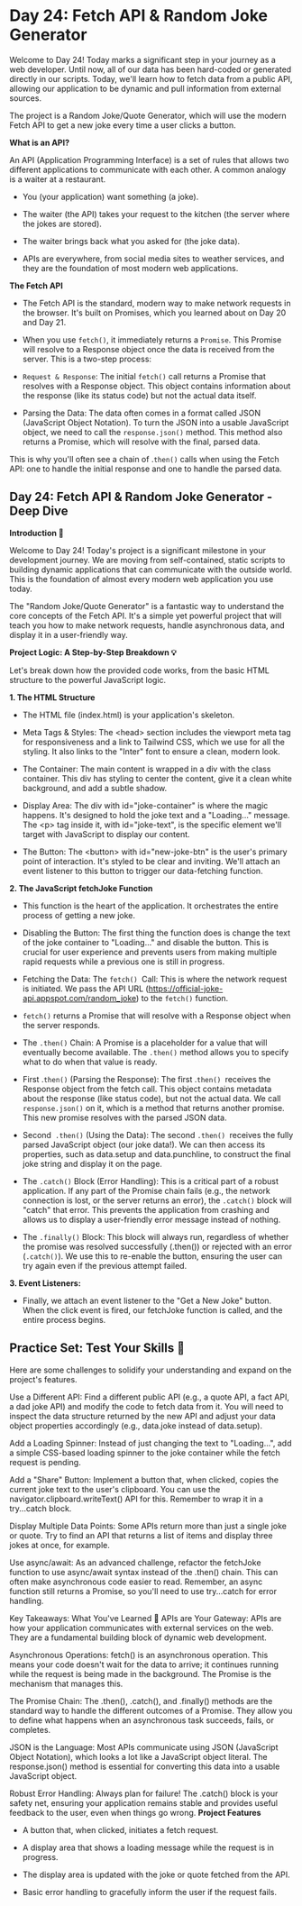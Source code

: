 # Day 24: Fetch API & Random Joke Generator

Welcome to Day 24! Today marks a significant step in your journey as a web developer. Until now, all of our data has been hard-coded or generated directly in our scripts. Today, we'll learn how to fetch data from a public API, allowing our application to be dynamic and pull information from external sources.

The project is a Random Joke/Quote Generator, which will use the modern Fetch API to get a new joke every time a user clicks a button.

**What is an API?**

An API (Application Programming Interface) is a set of rules that allows two different applications to communicate with each other. A common analogy is a waiter at a restaurant.

- You (your application) want something (a joke).

- The waiter (the API) takes your request to the kitchen (the server where the jokes are stored).

- The waiter brings back what you asked for (the joke data).

- APIs are everywhere, from social media sites to weather services, and they are the foundation of most modern web applications.

**The Fetch API**

- The Fetch API is the standard, modern way to make network requests in the browser. It's built on Promises, which you learned about on Day 20 and Day 21.

- When you use `fetch()`, it immediately returns a `Promise`. This Promise will resolve to a Response object once the data is received from the server. This is a two-step process:

- `Request & Response`: The initial `fetch()` call returns a Promise that resolves with a Response object. This object contains information about the response (like its status code) but not the actual data itself.

- Parsing the Data: The data often comes in a format called JSON (JavaScript Object Notation). To turn the JSON into a usable JavaScript object, we need to call the `response.json()` method. This method also returns a Promise, which will resolve with the final, parsed data.

 This is why you'll often see a chain of .`then()` calls when using the Fetch API: one to handle the initial response and one to handle the parsed data.

## Day 24: Fetch API & Random Joke Generator - Deep Dive

**Introduction 🚀**

Welcome to Day 24! Today's project is a significant milestone in your development journey. We are moving from self-contained, static scripts to building dynamic applications that can communicate with the outside world. This is the foundation of almost every modern web application you use today.

The "Random Joke/Quote Generator" is a fantastic way to understand the core concepts of the Fetch API. It's a simple yet powerful project that will teach you how to make network requests, handle asynchronous data, and display it in a user-friendly way.

**Project Logic: A Step-by-Step Breakdown 💡**

Let's break down how the provided code works, from the basic HTML structure to the powerful JavaScript logic.

**1. The HTML Structure**

- The HTML file (index.html) is your application's skeleton.

- Meta Tags & Styles: The &lt;head> section includes the viewport meta tag for responsiveness and a link to Tailwind CSS, which we use for all the styling. It also links to the "Inter" font to ensure a clean, modern look.

- The Container: The main content is wrapped in a div with the class container. This div has styling to center the content, give it a clean white background, and add a subtle shadow.

- Display Area: The div with id="joke-container" is where the magic happens. It's designed to hold the joke text and a "Loading..." message. The &lt;p> tag inside it, with id="joke-text", is the specific element we'll target with JavaScript to display our content.

- The Button: The &lt;button> with id="new-joke-btn" is the user's primary point of interaction. It's styled to be clear and inviting. We'll attach an event listener to this button to trigger our data-fetching function.

**2. The JavaScript fetchJoke Function**

- This function is the heart of the application. It orchestrates the entire process of getting a new joke.

- Disabling the Button: The first thing the function does is change the text of the joke container to "Loading..." and disable the button. This is crucial for user experience and prevents users from making multiple rapid requests while a previous one is still in progress.

- Fetching the Data: The `fetch() `Call: This is where the network request is initiated. We pass the API URL (https://official-joke-api.appspot.com/random_joke) to the `fetch()` function.

- `fetch()` returns a Promise that will resolve with a Response object when the server responds.

- The `.then()` Chain: A Promise is a placeholder for a value that will eventually become available. The `.then()` method allows you to specify what to do when that value is ready.

- First .`then()` (Parsing the Response): The first .`then() `receives the Response object from the fetch call. This object contains metadata about the response (like status code), but not the actual data. We call `response.json()` on it, which is a method that returns another promise. This new promise resolves with the parsed JSON data.

- Second` .then()` (Using the Data): The second `.then() `receives the fully parsed JavaScript object (our joke data!). We can then access its properties, such as data.setup and data.punchline, to construct the final joke string and display it on the page.

- The `.catch()` Block (Error Handling): This is a critical part of a robust application. If any part of the Promise chain fails (e.g., the network connection is lost, or the server returns an error), the `.catch()` block will "catch" that error. This prevents the application from crashing and allows us to display a user-friendly error message instead of nothing.

- The `.finally()` Block: This block will always run, regardless of whether the promise was resolved successfully (.then()) or rejected with an error (`.catch()`). We use this to re-enable the button, ensuring the user can try again even if the previous attempt failed.

**3. Event Listeners:**

- Finally, we attach an event listener to the "Get a New Joke" button. When the click event is fired, our fetchJoke function is called, and the entire process begins.

## Practice Set: Test Your Skills 💪
Here are some challenges to solidify your understanding and expand on the project's features.

Use a Different API: Find a different public API (e.g., a quote API, a fact API, a dad joke API) and modify the code to fetch data from it. You will need to inspect the data structure returned by the new API and adjust your data object properties accordingly (e.g., data.joke instead of data.setup).

Add a Loading Spinner: Instead of just changing the text to "Loading...", add a simple CSS-based loading spinner to the joke container while the fetch request is pending.

Add a "Share" Button: Implement a button that, when clicked, copies the current joke text to the user's clipboard. You can use the navigator.clipboard.writeText() API for this. Remember to wrap it in a try...catch block.

Display Multiple Data Points: Some APIs return more than just a single joke or quote. Try to find an API that returns a list of items and display three jokes at once, for example.

Use async/await: As an advanced challenge, refactor the fetchJoke function to use async/await syntax instead of the .then() chain. This can often make asynchronous code easier to read. Remember, an async function still returns a Promise, so you'll need to use try...catch for error handling.

Key Takeaways: What You've Learned 🧠
APIs are Your Gateway: APIs are how your application communicates with external services on the web. They are a fundamental building block of dynamic web development.

Asynchronous Operations: fetch() is an asynchronous operation. This means your code doesn't wait for the data to arrive; it continues running while the request is being made in the background. The Promise is the mechanism that manages this.

The Promise Chain: The .then(), .catch(), and .finally() methods are the standard way to handle the different outcomes of a Promise. They allow you to define what happens when an asynchronous task succeeds, fails, or completes.

JSON is the Language: Most APIs communicate using JSON (JavaScript Object Notation), which looks a lot like a JavaScript object literal. The response.json() method is essential for converting this data into a usable JavaScript object.

Robust Error Handling: Always plan for failure! The .catch() block is your safety net, ensuring your application remains stable and provides useful feedback to the user, even when things go wrong.
**Project Features**

- A button that, when clicked, initiates a fetch request.

- A display area that shows a loading message while the request is in progress.

- The display area is updated with the joke or quote fetched from the API.

- Basic error handling to gracefully inform the user if the request fails.

